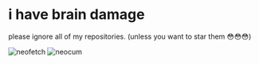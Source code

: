 # i have brain damage
please ignore all of my repositories. (unless you want to star them 😳😳😳)

![neofetch](https://i.ibb.co/P6kzYXS/neocum.png)
![neocum](https://i.ibb.co/W3QkZDk/image.png)
